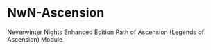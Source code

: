# NwN-Ascension
Neverwinter Nights Enhanced Edition Path of Ascension (Legends of Ascension) Module
